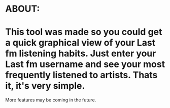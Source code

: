 # ABOUT: #
This tool was made so you could get a quick graphical view of your Last fm listening habits.  Just enter your Last fm username and see your most frequently listened to artists.  Thats it, it's very simple.
==========

More features may be coming in the future.



